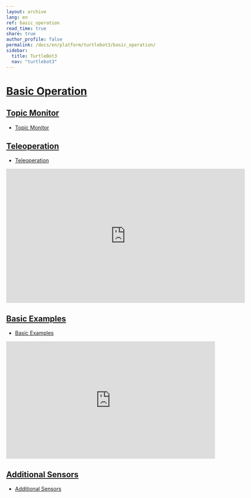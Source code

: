 ```yaml
---
layout: archive
lang: en
ref: basic_operation
read_time: true
share: true
author_profile: false
permalink: /docs/en/platform/turtlebot3/basic_operation/
sidebar:
  title: TurtleBot3
  nav: "turtlebot3"
---
```


<div style="counter-reset: h1 7"></div>

# [Basic Operation](#basic-operation)

## [Topic Monitor](#topic-monitor)
- [Topic Monitor]

## [Teleoperation](#teleoperation)
- [Teleoperation]

<iframe width="640" height="360" src="https://www.youtube.com/embed/Z4s18hlazb4" frameborder="0" allowfullscreen></iframe>

## [Basic Examples](#basic-examples)
- [Basic Examples]

<iframe width="560" height="315" src="https://www.youtube.com/embed/Xg1pKFQY5p4" frameborder="0" allow="autoplay; encrypted-media" allowfullscreen></iframe>

## [Additional Sensors](#additional-sensors)
- [Additional Sensors]

[Topic Monitor]: /docs/en/platform/turtlebot3/topic_monitor/
[Teleoperation]: /docs/en/platform/turtlebot3/teleoperation/
[Basic Examples]: /docs/en/platform/turtlebot3/basic_examples/
[Additional Sensors]: /docs/en/platform/turtlebot3/additional_sensors/